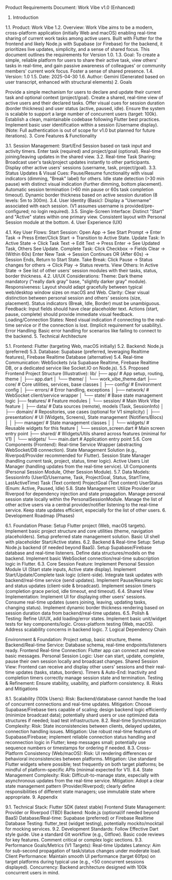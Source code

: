 Product Requirements Document: Work Vibe v1.0 (Enhanced)

1. Introduction

1.1. Product: Work Vibe
1.2. Overview: Work Vibe aims to be a modern, cross-platform application (initially Web and macOS) enabling real-time sharing of current work tasks among active users. Built with Flutter for the frontend and likely Node.js with Supabase (or Firebase) for the backend, it prioritizes live updates, simplicity, and a sense of shared focus. This document outlines the requirements for Version 1.0.
1.3. Goal: To create a simple, reliable platform for users to share their active task, view others' tasks in real-time, and gain passive awareness of colleagues' or community members' current work focus. Foster a sense of shared presence.
1.4. Version: 1.0
1.5. Date: 2025-04-30
1.6. Author: Gemini (Generated based on user transcript, enhanced with structural elements)
2. Goals

Provide a simple mechanism for users to declare and update their current task and optional context (project/goal).
Create a shared, real-time view of active users and their declared tasks.
Offer visual cues for session duration (border thickness) and user status (active, paused, idle).
Ensure the system is scalable to support a large number of concurrent users (target: 100k).
Establish a clean, maintainable codebase following Flutter best practices.
Implement basic user identification within a session (Username display). (Note: Full authentication is out of scope for v1.0 but planned for future iterations).
3. Core Features & Functionality

3.1. Session Management:
Start/End Session based on task input and activity timers.
Enter task (required) and project/goal (optional).
Real-time joining/leaving updates in the shared view.
3.2. Real-time Task Sharing:
Broadcast user's task/project updates instantly to other participants.
Display other active users' sessions (username, task, project/goal).
3.3. Status Updates & Visual Cues:
Pause/Resume functionality with visual indicators (dimming, "Break" label) for others.
Idle state detection (>30 min pause) with distinct visual indication (further dimming, bottom placement).
Automatic session termination (>60 min pause or 60s task completion timeout).
Dynamic border thickness based on active session duration (8 levels: 5m to 300m).
3.4. User Identity (Basic):
Display a "Username" associated with each session. (V1 assumes username is provided/pre-configured; no login required).
3.5. Single-Screen Interface:
Distinct "Start" and "Active" states within one primary view.
Consistent layout with Personal Session module at the bottom.
4. User Experience (UX)

4.1. Key User Flows:
Start Session: Open App -> See Start Prompt -> Enter Task -> Press Enter/Click Start -> Transition to Active State.
Update Task: In Active State -> Click Task Text -> Edit Text -> Press Enter -> See Updated Task, Others See Update.
Complete Task: Click Checkbox -> Fields Clear -> (Within 60s) Enter New Task -> Session Continues OR (After 60s) -> Session Ends, Return to Start State.
Take Break: Click Pause -> Status changes for others -> Click Play -> Status reverts.
View Others: In Active State -> See list of other users' session modules with their tasks, status, border thickness.
4.2. UI/UX Considerations:
Theme: Dark theme mandatory ("really dark gray" base, "slightly darker gray" module).
Responsiveness: Layout should adapt gracefully between typical web/desktop window sizes on macOS and Web.
Clarity: Clear visual distinction between personal session and others' sessions (size, placement). Status indicators (Break, Idle, Border) must be unambiguous.
Feedback: Input fields should have clear placeholder text. Actions (start, pause, complete) should provide immediate visual feedback.
Loading/Connection States: Need visual indication if connecting to the real-time service or if the connection is lost. (Implicit requirement for usability).
Error Handling: Basic error handling for scenarios like failing to connect to the backend.
5. Technical Architecture

5.1. Frontend: Flutter (targeting Web, macOS initially)
5.2. Backend: Node.js (preferred)
5.3. Database: Supabase (preferred, leveraging Realtime features), Firebase Realtime Database (alternative)
5.4. Real-time Communication: WebSockets (via Supabase Realtime, Firebase Realtime DB, or a dedicated service like Socket.IO on Node.js).
5.5. Proposed Frontend Project Structure (Illustrative):
lib/
├── app/                  # App setup, routing, theme
│   ├── app.dart
│   └── theme/
│       └── work_vibe_theme.dart
├── core/                 # Core utilities, services, base classes
│   ├── config/           # Environment config
│   ├── errors/           # Error handling, exceptions
│   ├── network/          # WebSocket client/service wrapper
│   └── state/            # Base state management logic
├── features/             # Feature modules
│   └── session/          # Main Work Vibe feature
│       ├── data/         # Data sources (remote), models (Task, SessionInfo)
│       ├── domain/       # Repositories, use cases (optional for V1 simplicity)
│       ├── presentation/ # UI (Widgets, Screens), State management (Notifiers/Blocs)
│       │   ├── manager/  # State management classes
│       │   └── widgets/  # Reusable widgets for this feature
│       └── session_screen.dart # Main screen entry point
├── shared/               # Widgets/Utils shared across features (minimal for V1)
│   └── widgets/
└── main.dart             # Application entry point
5.6. Core Components (Frontend):
Real-time Service Wrapper (abstracting WebSocket/DB connection).
State Management Solution (e.g., Riverpod/Provider recommended for Flutter).
Session State Manager (handling current task, project, status, timer logic).
Active Users List Manager (handling updates from the real-time service).
UI Components (Personal Session Module, Other Session Module).
5.7. Data Models:
SessionInfo (UserID/Username, Task, ProjectGoal, Status, StartTime, LastActiveTime)
Task (Text content)
ProjectGoal (Text content)
UserStatus (Enum: Active, Paused, Idle)
5.8. State Management:
Utilize Provider or Riverpod for dependency injection and state propagation.
Manage personal session state locally within the PersonalSessionModule.
Manage the list of other active users via a central provider/notifier listening to the real-time service.
Keep state updates efficient, especially for the list of other users.
6. Development Roadmap (Phases)

6.1. Foundation Phase:
Setup Flutter project (Web, macOS targets).
Implement basic project structure and core utilities (theme, navigation placeholders).
Setup preferred state management solution.
Basic UI shell with placeholder Start/Active states.
6.2. Backend & Real-time Setup:
Setup Node.js backend (if needed beyond BaaS).
Setup Supabase/Firebase database and real-time listeners.
Define data structures/models on the backend.
Implement basic WebSocket connection/real-time subscription logic in Flutter.
6.3. Core Session Feature:
Implement Personal Session Module UI (Start state inputs, Active state display).
Implement Start/Update/Complete task logic (client-side).
Integrate task updates with backend/real-time service (send updates).
Implement Pause/Resume logic and status updates (client-side & broadcast).
Implement session timers (completion grace period, idle timeout, end timeout).
6.4. Shared View Implementation:
Implement UI for displaying other users' sessions.
Consume real-time updates (users joining, leaving, updating tasks, changing status).
Implement dynamic border thickness rendering based on session duration data from backend/real-time updates.
6.5. Polish & Testing:
Refine UI/UX, add loading/error states.
Implement basic unit/widget tests for key components/logic.
Cross-platform testing (Web, macOS).
Address scalability concerns in backend logic.
7. Logical Dependency Chain

Environment & Foundation: Project setup, basic structure, theme.
Backend/Real-time Service: Database schema, real-time endpoints/listeners ready.
Frontend Real-time Connection: Flutter app can connect and receive basic messages.
Personal Session Logic: User can start, update, complete, pause their own session locally and broadcast changes.
Shared Session View: Frontend can receive and display other users' sessions and their real-time updates (tasks, status, borders).
Timers & Auto-End: Inactivity and completion timers correctly manage session state and termination.
Testing & Refinement: Ensure stability, usability, and platform consistency.
8. Risks and Mitigations

8.1. Scalability (100k Users):
Risk: Backend/database cannot handle the load of concurrent connections and real-time updates.
Mitigation: Choose Supabase/Firebase tiers capable of scaling; design backend logic efficiently (minimize broadcast data); potentially shard users or use optimized data structures if needed; load test infrastructure.
8.2. Real-time Synchronization Complexity:
Risk: State inconsistencies between clients, delayed updates, connection handling issues.
Mitigation: Use robust real-time features of Supabase/Firebase; implement reliable connection status handling and reconnection logic in Flutter; keep messages small; potentially use sequence numbers or timestamps for ordering if needed.
8.3. Cross-Platform Consistency (Web/macOS):
Risk: UI rendering differences or behavioral inconsistencies between platforms.
Mitigation: Use standard Flutter widgets where possible; test frequently on both target platforms; be mindful of platform-specific APIs (minimal expected for V1).
8.4. State Management Complexity:
Risk: Difficult-to-manage state, especially with asynchronous updates from the real-time service.
Mitigation: Adopt a clear state management pattern (Provider/Riverpod); clearly define responsibilities of different state managers; use immutable state where appropriate.
9. Appendix

9.1. Technical Stack:
Flutter SDK (latest stable)
Frontend State Management: Provider or Riverpod (TBD)
Backend: Node.js (optional/if needed beyond BaaS)
Database/Real-time: Supabase (preferred) or Firebase Realtime Database
Testing: flutter_test (widget testing), potentially mockito/mocktail for mocking services.
9.2. Development Standards:
Follow Effective Dart style guide.
Use a standard Git workflow (e.g., Gitflow).
Basic code reviews for key features.
Comment critical or complex logic sections.
9.3. Performance Goals/Metrics (V1 Targets):
Real-time Updates Latency: Aim for sub-second propagation of task/status changes under moderate load.
Client Performance: Maintain smooth UI performance (target 60fps) on target platforms during typical use (e.g., <50 concurrent sessions displayed).
Concurrency: Backend architecture designed with 100k concurrent users in mind.